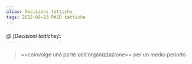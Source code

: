 ```yaml
---
alias: Decisioni tattiche
tags: 2022-09-23 PASD tattiche
---
```


###### @ [Decisioni tattiche]::
> ==coinvolge una parte dell'organizzazione== per un medio periodo